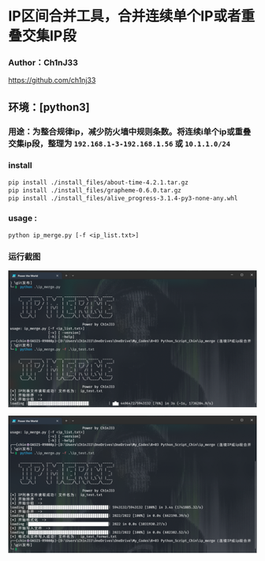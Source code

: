 # IP区间合并工具，合并连续单个IP或者重叠交集IP段

### Author：Ch1nJ33

https://github.com/ch1nj33

## 环境：[python3]

### 用途：为整合规律ip，减少防火墙中规则条数。将连续i单个ip或重叠交集ip段，整理为 `192.168.1-3-192.168.1.56` 或  `10.1.1.0/24`



### install

```shell
pip install ./install_files/about-time-4.2.1.tar.gz
pip install ./install_files/grapheme-0.6.0.tar.gz
pip install ./install_files/alive_progress-3.1.4-py3-none-any.whl
```



### **usage** :

```shell
python ip_merge.py [-f <ip_list.txt>]
```



### 运行截图

![running](img/running.png)

![run](img/run.png)
